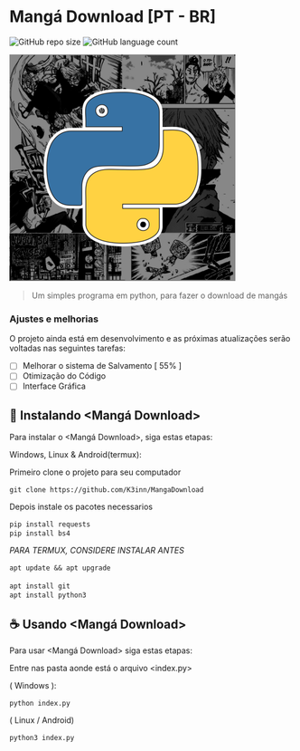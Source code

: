 # Mangá Download [PT - BR]

![GitHub repo size](https://img.shields.io/github/repo-size/K3inn/MangaDownload)
![GitHub language count](https://img.shields.io/github/languages/count/K3inn/MangaDownload)

<img src="https://github.com/K3inn/MangaDownload/blob/master/assets/cover.png" alt="exemplo imagem">

> Um simples programa em python, para fazer o download de mangás

### Ajustes e melhorias

O projeto ainda está em desenvolvimento e as próximas atualizações serão voltadas nas seguintes tarefas:

- [ ] Melhorar o sistema de Salvamento [ 55% ]
- [ ] Otimização do Código
- [ ] Interface Gráfica

## 🚀 Instalando <Mangá Download>

Para instalar o <Mangá Download>, siga estas etapas:

Windows, Linux  &  Android(termux):

Primeiro clone o projeto para seu computador
```
git clone https://github.com/K3inn/MangaDownload
```

Depois instale os pacotes necessarios
```
pip install requests
pip install bs4
```

*PARA TERMUX, CONSIDERE INSTALAR ANTES*
```
apt update && apt upgrade

apt install git
apt install python3
```

## ☕ Usando <Mangá Download>

Para usar <Mangá Download> siga estas etapas:

Entre nas pasta aonde está o arquivo <index.py>

( Windows ):
```
python index.py
```

( Linux / Android)
```
python3 index.py
```
